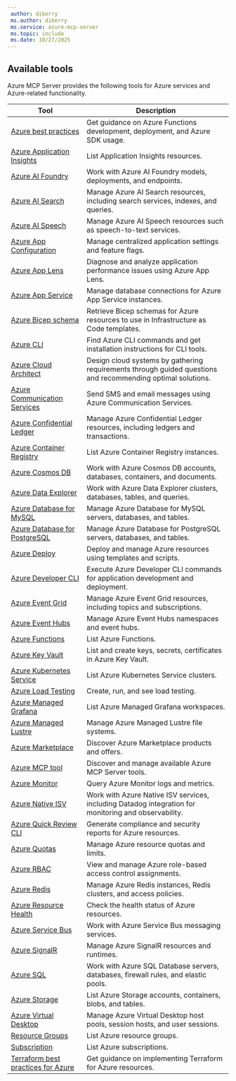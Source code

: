 ```yaml
---
 author: diberry
 ms.author: diberry
 ms.service: azure-mcp-server
 ms.topic: include
 ms.date: 10/27/2025
---
```


## Available tools

Azure MCP Server provides the following tools for Azure services and Azure-related functionality.

| Tool |  Description |
|------|--------------|
| [Azure best practices](../../tools/azure-best-practices.md) | Get guidance on Azure Functions development, deployment, and Azure SDK usage. |
| [Azure Application Insights](../../tools/application-insights.md) | List Application Insights resources. |
| [Azure AI Foundry](../../tools/azure-foundry.md) | Work with Azure AI Foundry models, deployments, and endpoints. |
| [Azure AI Search](../../tools/azure-ai-search.md) | Manage Azure AI Search resources, including search services, indexes, and queries. |
| [Azure AI Speech](../../tools/ai-services-speech.md) | Manage Azure AI Speech resources such as speech-to-text services. |
| [Azure App Configuration](../../tools/app-configuration.md) | Manage centralized application settings and feature flags. |
| [Azure App Lens](../../tools/azure-app-lens.md) | Diagnose and analyze application performance issues using Azure App Lens. |
| [Azure App Service](../../tools/azure-app-service.md) | Manage database connections for Azure App Service instances. |
| [Azure Bicep schema](../../tools/azure-bicep-schema.md) | Retrieve Bicep schemas for Azure resources to use in Infrastructure as Code templates. |
| [Azure CLI](../../tools/azure-cli.md) | Find Azure CLI commands and get installation instructions for CLI tools. |
| [Azure Cloud Architect](../../tools/azure-cloud-architect.md) | Design cloud systems by gathering requirements through guided questions and recommending optimal solutions. |
| [Azure Communication Services](../../tools/azure-communication.md) | Send SMS and email messages using Azure Communication Services. |
| [Azure Confidential Ledger](../../tools/azure-confidential-ledger.md) | Manage Azure Confidential Ledger resources, including ledgers and transactions. |
| [Azure Container Registry](../../tools/azure-container-registry.md) | List Azure Container Registry instances. |
| [Azure Cosmos DB](../../tools/azure-cosmos-db.md) | Work with Azure Cosmos DB accounts, databases, containers, and documents. |
| [Azure Data Explorer](../../tools/azure-data-explorer.md) | Work with Azure Data Explorer clusters, databases, tables, and queries. |
| [Azure Database for MySQL](../../tools/azure-mysql.md) | Manage Azure Database for MySQL servers, databases, and tables. |
| [Azure Database for PostgreSQL](../../tools/azure-database-postgresql.md) | Manage Azure Database for PostgreSQL servers, databases, and tables. |
| [Azure Deploy](../../tools/azure-deploy.md) | Deploy and manage Azure resources using templates and scripts. |
| [Azure Developer CLI](../../tools/azure-developer-cli.md) | Execute Azure Developer CLI commands for application development and deployment. |
| [Azure Event Grid](../../tools/azure-event-grid.md) | Manage Azure Event Grid resources, including topics and subscriptions. |
| [Azure Event Hubs](../../tools/azure-event-hubs.md) | Manage Azure Event Hubs namespaces and event hubs. |
| [Azure Functions](../../tools/azure-functions.md) | List Azure Functions. |
| [Azure Key Vault](../../tools/azure-key-vault.md) | List and create keys, secrets, certificates in Azure Key Vault. |
| [Azure Kubernetes Service](../../tools/azure-kubernetes.md) | List Azure Kubernetes Service clusters. |
| [Azure Load Testing](../../tools/azure-load-testing.md) | Create, run, and see load testing. |
| [Azure Managed Grafana](../../tools/azure-grafana.md) | List Azure Managed Grafana workspaces. |
| [Azure Managed Lustre](../../tools/azure-managed-lustre.md) | Manage Azure Managed Lustre file systems. |
| [Azure Marketplace](../../tools/azure-marketplace.md) | Discover Azure Marketplace products and offers. |
| [Azure MCP tool](../../tools/azure-mcp-tool.md) | Discover and manage available Azure MCP Server tools. |
| [Azure Monitor](../../tools/azure-monitor.md) | Query Azure Monitor logs and metrics. |
| [Azure Native ISV](../../tools/azure-native-isv.md) | Work with Azure Native ISV services, including Datadog integration for monitoring and observability. |
| [Azure Quick Review CLI](../../tools/azure-compliance-quick-review.md) | Generate compliance and security reports for Azure resources. |
| [Azure Quotas](../../tools/azure-quotas.md) | Manage Azure resource quotas and limits. |
| [Azure RBAC](../../tools/azure-rbac.md) | View and manage Azure role-based access control assignments. |
| [Azure Redis](../../tools/azure-redis.md) | Manage Azure Redis instances, Redis clusters, and access policies. |
| [Azure Resource Health](../../tools/azure-health-resource.md) | Check the health status of Azure resources. |
| [Azure Service Bus](../../tools/service-bus.md) | Work with Azure Service Bus messaging services. |
| [Azure SignalR](../../tools/azure-signalr.md) | Manage Azure SignalR resources and runtimes. |
| [Azure SQL](../../tools/azure-sql.md) | Work with Azure SQL Database servers, databases, firewall rules, and elastic pools. |
| [Azure Storage](../../tools/storage.md) | List Azure Storage accounts, containers, blobs, and tables. |
| [Azure Virtual Desktop](../../tools/azure-virtual-desktop.md) | Manage Azure Virtual Desktop host pools, session hosts, and user sessions. |
| [Resource Groups](../../tools/resource-group.md) | List Azure resource groups. |
| [Subscription](../../tools/subscription.md) | List Azure subscriptions. |
| [Terraform best practices for Azure](../../tools/azure-terraform-best-practices.md) | Get guidance on implementing Terraform for Azure resources. |
